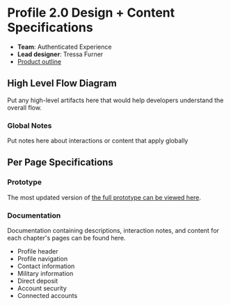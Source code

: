 # Profile 2.0 Design + Content Specifications 

- **Team**: Authenticated Experience
- **Lead designer**: Tressa Furner
- [Product outline](https://github.com/department-of-veterans-affairs/va.gov-team/blob/master/products/identity-personalization/profile/Combine%20Profile%20and%20Account/README.md)

## High Level Flow Diagram

Put any high-level artifacts here that would help developers understand the overall flow.

### Global Notes

Put notes here about interactions or content that apply globally

## Per Page Specifications

### Prototype
The most updated version of [the full prototype can be viewed here](https://vsateams.invisionapp.com/d/main?origin=v7#/projects/prototypes/19477763).

### Documentation

Documentation containing descriptions, interaction notes, and content for each chapter's pages can be found here.

- Profile header 
- Profile navigation
- Contact information 
- Military information 
- Direct deposit 
- Account security 
- Connected accounts 
